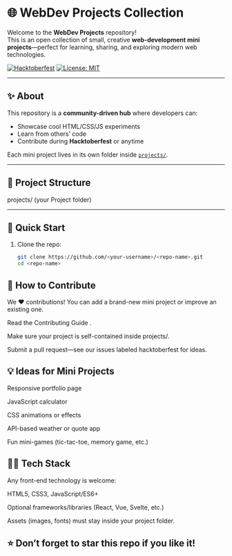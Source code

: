 # 🌐 WebDev Projects Collection

Welcome to the **WebDev Projects** repository!  
This is an open collection of small, creative **web-development mini projects**—perfect for learning, sharing, and exploring modern web technologies.

[![Hacktoberfest](https://img.shields.io/badge/Hacktoberfest-Ready-brightgreen?style=flat-square)](https://hacktoberfest.com/)
[![License: MIT](https://img.shields.io/badge/License-MIT-blue.svg?style=flat-square)](LICENSE)

---

## ✨ About
This repository is a **community-driven hub** where developers can:
- Showcase cool HTML/CSS/JS experiments
- Learn from others’ code
- Contribute during **Hacktoberfest** or anytime

Each mini project lives in its own folder inside [`projects/`](projects/).

---

## 📂 Project Structure
projects/ (your Project folder)


---

## 🚀 Quick Start
1. Clone the repo:
   ```bash
   git clone https://github.com/<your-username>/<repo-name>.git
   cd <repo-name>

## 🤝 How to Contribute

We ❤️ contributions!
You can add a brand-new mini project or improve an existing one.

Read the Contributing Guide
.

Make sure your project is self-contained inside projects/<your-project-name>.

Submit a pull request—see our issues labeled hacktoberfest for ideas.


## 💡 Ideas for Mini Projects

Responsive portfolio page

JavaScript calculator

CSS animations or effects

API-based weather or quote app

Fun mini-games (tic-tac-toe, memory game, etc.)

## 🧑‍💻 Tech Stack

Any front-end technology is welcome:

HTML5, CSS3, JavaScript/ES6+

Optional frameworks/libraries (React, Vue, Svelte, etc.)

Assets (images, fonts) must stay inside your project folder.

## ⭐ Don’t forget to star this repo if you like it!

